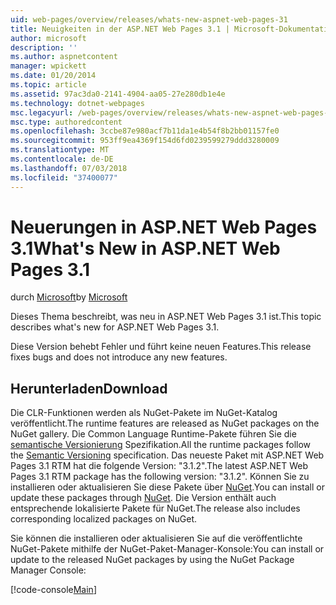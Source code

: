 ```yaml
---
uid: web-pages/overview/releases/whats-new-aspnet-web-pages-31
title: Neuigkeiten in der ASP.NET Web Pages 3.1 | Microsoft-Dokumentation
author: microsoft
description: ''
ms.author: aspnetcontent
manager: wpickett
ms.date: 01/20/2014
ms.topic: article
ms.assetid: 97ac3da0-2141-4904-aa05-27e280db1e4e
ms.technology: dotnet-webpages
msc.legacyurl: /web-pages/overview/releases/whats-new-aspnet-web-pages-31
msc.type: authoredcontent
ms.openlocfilehash: 3ccbe87e980acf7b11da1e4b54f8b2bb01157fe0
ms.sourcegitcommit: 953ff9ea4369f154d6fd0239599279ddd3280009
ms.translationtype: MT
ms.contentlocale: de-DE
ms.lasthandoff: 07/03/2018
ms.locfileid: "37400077"
---
```

<a name="whats-new-in-aspnet-web-pages-31"></a><span data-ttu-id="efefb-102">Neuerungen in ASP.NET Web Pages 3.1</span><span class="sxs-lookup"><span data-stu-id="efefb-102">What's New in ASP.NET Web Pages 3.1</span></span>
====================
<span data-ttu-id="efefb-103">durch [Microsoft](https://github.com/microsoft)</span><span class="sxs-lookup"><span data-stu-id="efefb-103">by [Microsoft](https://github.com/microsoft)</span></span>

<span data-ttu-id="efefb-104">Dieses Thema beschreibt, was neu in ASP.NET Web Pages 3.1 ist.</span><span class="sxs-lookup"><span data-stu-id="efefb-104">This topic describes what's new for ASP.NET Web Pages 3.1.</span></span>

<span data-ttu-id="efefb-105">Diese Version behebt Fehler und führt keine neuen Features.</span><span class="sxs-lookup"><span data-stu-id="efefb-105">This release fixes bugs and does not introduce any new features.</span></span>

<a id="download"></a>
## <a name="download"></a><span data-ttu-id="efefb-106">Herunterladen</span><span class="sxs-lookup"><span data-stu-id="efefb-106">Download</span></span>

<span data-ttu-id="efefb-107">Die CLR-Funktionen werden als NuGet-Pakete im NuGet-Katalog veröffentlicht.</span><span class="sxs-lookup"><span data-stu-id="efefb-107">The runtime features are released as NuGet packages on the NuGet gallery.</span></span> <span data-ttu-id="efefb-108">Die Common Language Runtime-Pakete führen Sie die [semantische Versionierung](http://semver.org/) Spezifikation.</span><span class="sxs-lookup"><span data-stu-id="efefb-108">All the runtime packages follow the [Semantic Versioning](http://semver.org/) specification.</span></span> <span data-ttu-id="efefb-109">Das neueste Paket mit ASP.NET Web Pages 3.1 RTM hat die folgende Version: "3.1.2".</span><span class="sxs-lookup"><span data-stu-id="efefb-109">The latest ASP.NET Web Pages 3.1 RTM package has the following version: "3.1.2".</span></span> <span data-ttu-id="efefb-110">Können Sie zu installieren oder aktualisieren Sie diese Pakete über [NuGet](http://www.nuget.org/packages/Microsoft.AspNet.WebPages/).</span><span class="sxs-lookup"><span data-stu-id="efefb-110">You can install or update these packages through [NuGet](http://www.nuget.org/packages/Microsoft.AspNet.WebPages/).</span></span> <span data-ttu-id="efefb-111">Die Version enthält auch entsprechende lokalisierte Pakete für NuGet.</span><span class="sxs-lookup"><span data-stu-id="efefb-111">The release also includes corresponding localized packages on NuGet.</span></span>

<span data-ttu-id="efefb-112">Sie können die installieren oder aktualisieren Sie auf die veröffentlichte NuGet-Pakete mithilfe der NuGet-Paket-Manager-Konsole:</span><span class="sxs-lookup"><span data-stu-id="efefb-112">You can install or update to the released NuGet packages by using the NuGet Package Manager Console:</span></span>

[!code-console[Main](whats-new-aspnet-web-pages-31/samples/sample1.cmd)]

